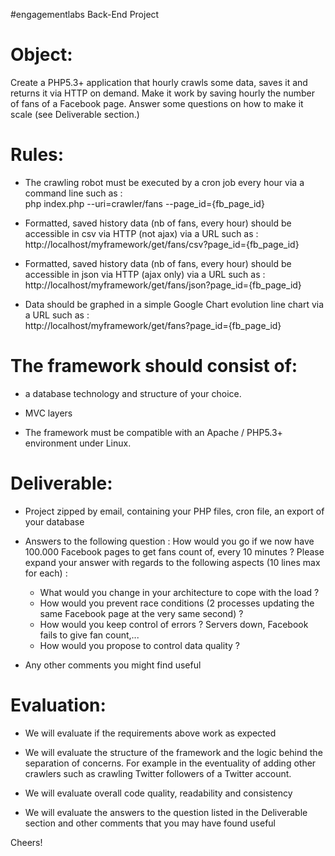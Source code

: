  #engagementlabs Back-End Project 

Object:
======================================
Create a PHP5.3+ application that hourly crawls some data, saves it and returns it via HTTP on demand. Make it work by saving hourly the number of fans of a Facebook page.
Answer some questions on how to make it scale (see Deliverable section.)


Rules:
======================================
- The crawling robot must be executed by a cron job every hour via a command line such as :  
php index.php --uri=crawler/fans --page_id={fb_page_id}
 
 
- Formatted, saved history data (nb of fans, every hour) should be accessible in csv via HTTP (not ajax) via a URL such as :  
http://localhost/myframework/get/fans/csv?page_id={fb_page_id} 
 
 
- Formatted, saved history data (nb of fans, every hour) should be accessible in json via HTTP (ajax only) via a URL such as :  
http://localhost/myframework/get/fans/json?page_id={fb_page_id} 
 
 
- Data should be graphed in a simple Google Chart evolution line chart via a URL such as :  
http://localhost/myframework/get/fans?page_id={fb_page_id} 
 
 
 
The framework should consist of:
======================================

- a database technology and structure of your choice.

- MVC layers

- The framework must be compatible with an Apache / PHP5.3+ environment under Linux.


Deliverable:
======================================

- Project zipped by email, containing your PHP files, cron file, an export of your database


- Answers to the following question : How would you go if we now have 100.000 Facebook pages to get fans count of, every 10 minutes ? Please expand your answer with regards to the following aspects (10 lines max for each) :
    - What would you change in your architecture to cope with the load ?
    - How would you prevent race conditions (2 processes updating the same Facebook page at the very same second) ?
    - How would you keep control of errors ? Servers down, Facebook fails to give fan count,...
    - How would you propose to control data quality ?


- Any other comments you might find useful


Evaluation:
======================================

- We will evaluate if the requirements above work as expected

- We will evaluate the structure of the framework and the logic behind the separation of concerns. For example in the eventuality of adding other crawlers such as crawling Twitter followers of a Twitter account.

- We will evaluate overall code quality, readability and consistency

- We will evaluate the answers to the question listed in the Deliverable section and other comments that you may have found useful



Cheers!
